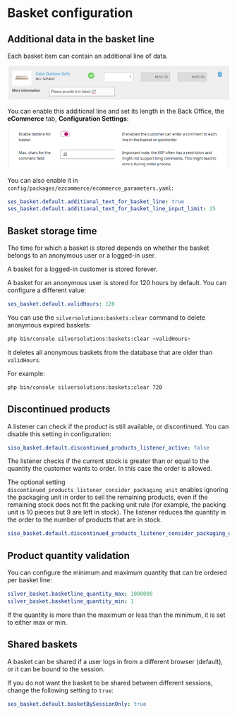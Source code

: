 # Basket configuration

## Additional data in the basket line

Each basket item can contain an additional line of data.

![](../img/basket_additional_data_1.png)

You can enable this additional line and set its length in the Back Office, the **eCommerce** tab, **Configuration Settings**:

![](../img/basket_additional_data_2.png)

You can also enable it in `config/packages/ezcommerce/ecommerce_parameters.yaml`:

``` yaml
ses_basket.default.additional_text_for_basket_line: true
ses_basket.default.additional_text_for_basket_line_input_limit: 25
```

## Basket storage time

The time for which a basket is stored depends on whether the basket belongs to an anonymous user or a logged-in user.

A basket for a logged-in customer is stored forever.

A basket for an anonymous user is stored for 120 hours by default.
You can configure a different value:

``` yaml
ses_basket.default.validHours: 120
```

You can use the `silversolutions:baskets:clear` command to delete anonymous expired baskets:

``` bash
php bin/console silversolutions:baskets:clear <validHours>
```

It deletes all anonymous baskets from the database that are older than `validHours`.

For example:

``` bash
php bin/console silversolutions:baskets:clear 720
```

## Discontinued products

A listener can check if the product is still available, or discontinued.
You can disable this setting in configuration:

``` yaml
siso_basket.default.discontinued_products_listener_active: false
```

The listener checks if the current stock is greater than or equal to the quantity the customer wants to order.
In this case the order is allowed.

The optional setting `discontinued_products_listener_consider_packaging_unit` enables ignoring the packaging unit
in order to sell the remaining products, even if the remaining stock does not fit the packing unit rule
(for example, the packing unit is 10 pieces but 9 are left in stock).
The listener reduces the quantity in the order to the number of products that are in stock. 

``` yaml
siso_basket.default.discontinued_products_listener_consider_packaging_unit: true
```

## Product quantity validation

You can configure the minimum and maximum quantity that can be ordered per basket line:

``` yaml
silver_basket.basketline_quantity_max: 1000000
silver_basket.basketline_quantity_min: 1
```

If the quantity is more than the maximum or less than the minimum, it is set to either max or min.

## Shared baskets

A basket can be shared if a user logs in from a different browser (default), or it can be bound to the session.

If you do not want the basket to be shared between different sessions, change the following setting to `true`:

``` yaml
ses_basket.default.basketBySessionOnly: true
```
